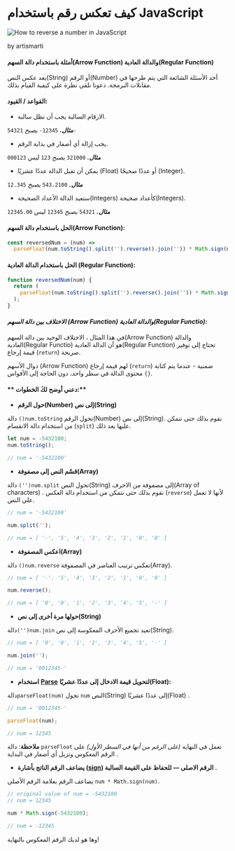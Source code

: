 # كيف تعكس رقم باستخدام JavaScript

![How to reverse a number in JavaScript](https://cdn-media-1.freecodecamp.org/images/0*9bS6yWpHz8_tuY52)

by artismarti

#### أمثلة باستخدام دالة السهم(Arrow Function) والدالة العادية(Regular Function)

يعد عكس النص(String) أو الرقم(Number) أحد الأسئلة الشائعة التي يتم طرحها في مقابلات البرمجة. دعونا نلقي نظرة على كيفية القيام بذلك.

#### **القواعد / القيود**:

- الارقام السالبة يجب أن تظل سالبة.

**_مثال._** `12345-` _يصبح_ `54321-`

- يجب إزالة أي أصفار في بداية الرقم.

**_مثال._** `321000` _يصبح_ `123` ليس `000123`

- يمكن أن تقبل الدالة عددًا عشريًا (Float) أو عددًا صحيحًا (Integer).

**_مثال._** `543.2100` _يصبح_ `12.345`

- ستعيد الدالة الأعداد الصحيحة(Integers) كأعداد صحيحة(Integers).

**_مثال._** `54321` _يصبح_ `12345` ليس `12345.00`

#### **الحل باستخدام دالة السهم(Arrow Function):**

```js
const reversedNum = (num) =>
  parseFloat(num.toString().split('').reverse().join('')) * Math.sign(num);
```

#### **الحل باستخدام الدالة العادية (Regular Function):**

```js
function reversedNum(num) {
  return (
    parseFloat(num.toString().split('').reverse().join('')) * Math.sign(num)
  );
}
```

#### **_الاختلاف بين دالة السهم (Arrow Function) والدالة العادية(Regular Functio):_**

في هذا المثال ، الاختلاف الوحيد بين دالة السهم(Arrow Function) والدالة العادية(Regular Functio) هو أن الدالة العادية(Regular Function) تحتاج إلى توفير قيمة إرجاع (`return`) صريحة.

دوال الأسهم (Arrow Function) لهم قيمة إرجاع (`return`) ضمنية - عندما يتم كتابة محتوى الدالة في سطر واحد، دون الحاجة إلى الأقواس `{}`.

#### ** دعني أوضح لكَ الخطوات:**

- **حول الرقم(Number) إلى نص(String)**

دالة `()num.toString` تحول الرقم(Number) إلى نص(String). نقوم بذلك حتى نتمكن من استخدام دالة الانقسام (`split`) عليها بعد ذلك.

```js
let num = -5432100;
num.toString();

// num = '-5432100'
```

- **قسّم النص إلى مصفوفة(Array)**

دالة `('')num.split` تحول النص(String) إلى مصفوفة من الاحرف(Array of characters) . نقوم بذلك حتى نتمكن من استخدام دالة العكس (`reverse`) لأنها لا تعمل علي النص.

```js
// num = '-5432100'

num.split('');

// num = [ '-', '5', '4', '3', '2', '1', '0', '0' ]
```

- **اعكس المصفوفة(Array)**

دالة `()num.reverse` تعكس ترتيب العناصر في المصفوفة(Array).

```js
// num = [ '-', '5', '4', '3', '2', '1', '0', '0' ]

num.reverse();

// num = [ '0', '0', '1', '2', '3', '4', '5', '-' ]
```

- **حولها مرة أخرى إلى نص(String)**

دالة`('')num.join` تعيد تجميع الأحرف المعكوسة إلى نص(String).

```js
// num = [ '0', '0', '1', '2', '3', '4', '5', '-' ]

num.join('');

// num = '0012345-'
```

- **استخدام** [**Parse**](https://developer.mozilla.org/en-US/docs/Web/JavaScript/Reference/Global_Objects/parseFloat) **لتحويل قيمة الادخال إلى عددًا عشريًا(Float):**

دالة`parseFloat(num)`  تحول  `num` النص(String) إلى عددًا عشريًا(Float) .

```js
// num = '0012345-'

parseFloat(num);

// num = 12345
```

**ملاحظة**: دالة `parseFloat` تعمل في النهاية _(على الرغم من أنها في السطر الأول)_ على الرقم المعكوس وتزيل أي أصفار في البداية .

- **يضاعف الرقم الناتج بأشارة ([sign](https://developer.mozilla.org/en-US/docs/Web/JavaScript/Reference/Global_Objects/Math/sign)) الرقم الاصلى — للحفاظ على القيمة السالبة .**

يضاعف الرقم بعلامة الرقم الأصلي `num * Math.sign(num)`.

```js
// original value of num = -5432100
// num = 12345

num * Math.sign(-5432100);

// num = -12345
```

وها هو لديك الرقم المعكوس بالنهاية!
